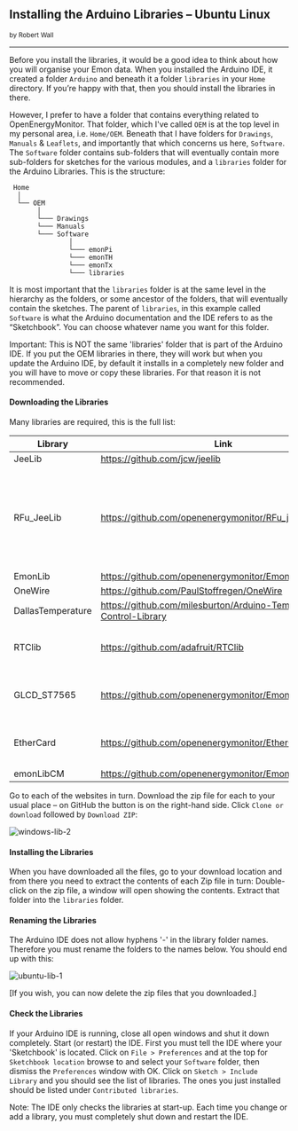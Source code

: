 ## Installing the Arduino Libraries – Ubuntu Linux
<small>by Robert Wall</small>
***

Before you install the libraries, it would be a good idea to think about how you will organise your
Emon data. When you installed the Arduino IDE, it created a folder `Arduino` and beneath it a
folder `libraries` in your `Home` directory. If you’re happy with that, then you should install the
libraries in there.

However, I prefer to have a folder that contains everything related to OpenEnergyMonitor. That
folder, which I've called `OEM` is at the top level in my personal area, i.e. `Home/OEM`. Beneath
that I have folders for `Drawings`, `Manuals` & `Leaflets`, and importantly that which concerns us here,
`Software`. The `Software` folder contains sub-folders that will eventually contain more sub-folders for
sketches for the various modules, and a `libraries` folder for the Arduino Libraries. This is the
structure:

```
 Home
  │
  └── OEM
       │
       └─── Drawings
       └─── Manuals
       └─── Software
               │
               └─── emonPi
               └─── emonTH
               └─── emonTx
               └─── libraries

```

It is most important that the `libraries` folder is at the same level in the hierarchy as the folders, or
some ancestor of the folders, that will eventually contain the sketches. The parent of `libraries`, in
this example called `Software` is what the Arduino documentation and the IDE refers to as the
“Sketchbook”. You can choose whatever name you want for this folder.

<div class="note">

<p>Important: This is NOT the same 'libraries' folder that is part of the Arduino IDE. If you put
the OEM libraries in there, they will work but when you update the Arduino IDE, by default it
installs in a completely new folder and you will have to move or copy these libraries. For that
reason it is not recommended.</p>

</div>

#### Downloading the Libraries

Many libraries are required, this is the full list:

| Library            | Link                                                               | Notes |
|--------------------|--------------------------------------------------------------------|-------|
| JeeLib             | https://github.com/jcw/jeelib                                      |       |
| RFu_JeeLib         | https://github.com/openenergymonitor/RFu_jeelib                    | Only required for emonTx V3.2 and emonTH V1.4 using the RFu328 module.    |
| EmonLib            | https://github.com/openenergymonitor/EmonLib                       |       |
| OneWire            | https://github.com/PaulStoffregen/OneWire                          |       |
| DallasTemperature  | https://github.com/milesburton/Arduino-Temperature-Control-Library |       |
| RTClib             | https://github.com/adafruit/RTClib                                 | Only required for EmonGLCD   |
| GLCD_ST7565        | https://github.com/openenergymonitor/EmonGLCDlib                   | Only required for EmonGLCD   |
| EtherCard          | https://github.com/openenergymonitor/EtherCardOct2012              | Only required for NanodeRF   |
| emonLibCM          | https://github.com/openenergymonitor/EmonLibCM                     |       |

Go to each of the websites in turn. Download the zip file for each to your usual place – on GitHub
the button is on the right-hand side. Click `Clone or download` followed by `Download ZIP`:

![windows-lib-2](files/windowslib2.png)

#### Installing the Libraries

When you have downloaded all the files, go to your download location and from there you need to
extract the contents of each Zip file in turn: Double-click on the zip file, a window will open
showing the contents. Extract that folder into the `libraries` folder.

#### Renaming the Libraries

The Arduino IDE does not allow hyphens '-' in the library folder names. Therefore you must rename
the folders to the names below. You should end up with this:

![ubuntu-lib-1](files/ubuntulib1.png)

[If you wish, you can now delete the zip files that you downloaded.]

#### Check the Libraries

If your Arduino IDE is running, close all open windows and shut it down completely. Start (or
restart) the IDE. First you must tell the IDE where your 'Sketchbook' is located. Click on `File > Preferences`
and at the top for `Sketchbook location` browse to and select your `Software` folder,
then dismiss the `Preferences` window with OK. Click on `Sketch > Include Library` and you should
see the list of libraries. The ones you just installed should be listed under `Contributed libraries`.

<div class="note">

<p>Note: The IDE only checks the libraries at start-up. Each time you change or add a library, you
must completely shut down and restart the IDE.</p>

</div>
